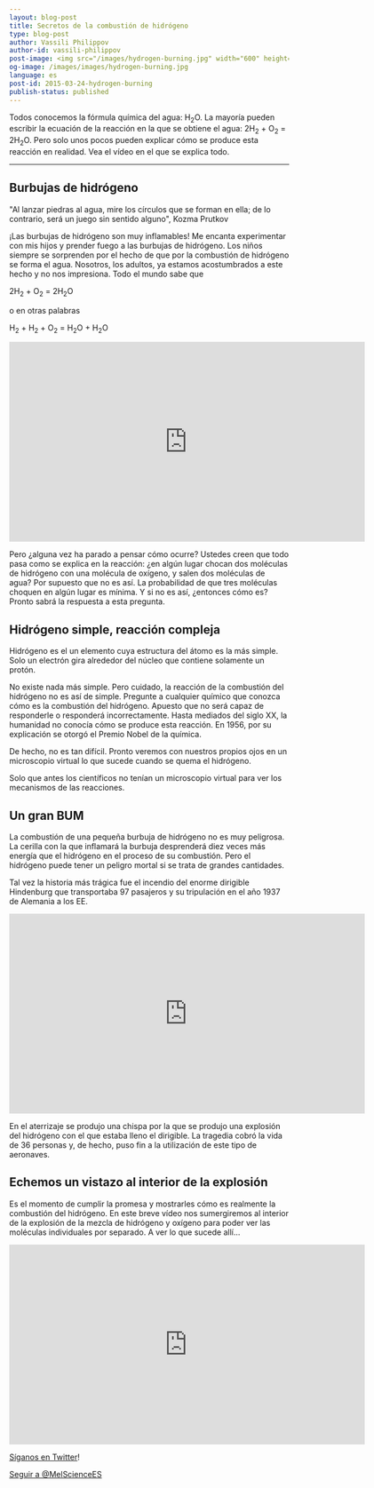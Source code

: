 ```yaml
---
layout: blog-post
title: Secretos de la combustión de hidrógeno
type: blog-post
author: Vassili Philippov
author-id: vassili-philippov
post-image: <img src="/images/hydrogen-burning.jpg" width="600" height="369" alt="combustión de hidrógeno">
og-image: /images/images/hydrogen-burning.jpg
language: es
post-id: 2015-03-24-hydrogen-burning
publish-status: published
---
```

Todos conocemos la fórmula química del agua: H<sub>2</sub>O. La mayoría pueden escribir la ecuación de la reacción en la que se obtiene el agua: 2H<sub>2</sub> + O<sub>2</sub> = 2H<sub>2</sub>O.
Pero solo unos pocos pueden explicar cómo se produce esta reacción en realidad. Vea el vídeo en el que se explica todo.

<!-- more -->

---

## Burbujas de hidrógeno

"Al lanzar piedras al agua, mire los círculos que se forman en ella; de lo contrario, será un juego sin sentido alguno", Kozma Prutkov

¡Las burbujas de hidrógeno son muy inflamables! Me encanta experimentar con mis hijos y prender fuego a las burbujas de hidrógeno. Los niños siempre se sorprenden por el hecho de que por la combustión de hidrógeno se forma el agua. Nosotros, los adultos, ya estamos acostumbrados a este hecho y no nos impresiona. Todo el mundo sabe que

2H<sub>2</sub> + O<sub>2</sub> = 2H<sub>2</sub>O

o en otras palabras

H<sub>2</sub> + H<sub>2</sub> + O<sub>2</sub> = H<sub>2</sub>O + H<sub>2</sub>O

<iframe width="640" height="360" src="http://www.youtube.com/embed/RuXXLjpc67c?rel=0" frameborder="0" allowfullscreen></iframe>
<br>

Pero ¿alguna vez ha parado a pensar cómo ocurre? Ustedes creen que todo pasa como se explica en la reacción: ¿en algún lugar chocan dos moléculas de hidrógeno con una molécula de oxígeno, y salen dos moléculas de agua? Por supuesto que no es así. La probabilidad de que tres moléculas choquen en algún lugar es mínima. Y si no es así, ¿entonces cómo es? Pronto sabrá la respuesta a esta pregunta.


## Hidrógeno simple, reacción compleja

Hidrógeno es el un elemento cuya estructura del átomo es la más simple. Solo un electrón gira alrededor del núcleo que contiene solamente un protón. 

No existe nada más simple. Pero cuidado, la reacción de la combustión del hidrógeno no es así de simple. Pregunte a cualquier químico que conozca cómo es la combustión del hidrógeno. Apuesto que no será capaz de responderle o responderá incorrectamente. Hasta mediados del siglo XX, la humanidad no conocía cómo se produce esta reacción. En 1956, por su explicación se otorgó el Premio Nobel de la química.

De hecho, no es tan difícil. Pronto veremos con nuestros propios ojos en un microscopio virtual lo que sucede cuando se quema el hidrógeno. 

Solo que antes los científicos no tenían un microscopio virtual para ver los mecanismos de las reacciones.

## Un gran BUM

La combustión de una pequeña burbuja de hidrógeno no es muy peligrosa. La cerilla con la que inflamará la burbuja desprenderá diez veces más energía que el hidrógeno en el proceso de su combustión.
Pero el hidrógeno puede tener un peligro mortal si se trata de grandes cantidades. 

Tal vez la historia más trágica fue el incendio del enorme dirigible Hindenburg que transportaba 97 pasajeros y su tripulación en el año 1937 de Alemania a los EE.

<iframe width="640" height="360" src="http://www.youtube.com/embed/Q7utL5HonSw?rel=0&start=98" frameborder="0" allowfullscreen></iframe>

En el aterrizaje se produjo una chispa por la que se produjo una explosión del hidrógeno con el que estaba lleno el dirigible. La tragedia cobró la vida de 36 personas y, de hecho, puso fin a la utilización de este tipo de aeronaves.

## Echemos un vistazo al interior de la explosión

Es el momento de cumplir la promesa y mostrarles cómo es realmente la combustión del hidrógeno. En este breve vídeo nos sumergiremos al interior de la explosión de la mezcla de hidrógeno y oxígeno para poder ver las moléculas individuales por separado. A ver lo que sucede allí...

<iframe width="640" height="360" src="http://www.youtube.com/embed/54qo7bBfnHg?rel=0" frameborder="0" allowfullscreen></iframe>

<br/>

<a href="https://twitter.com/MelScienceES">Síganos en Twitter</a>!

<!-- Begin Twitter follow -->
<a href="https://twitter.com/MelScienceES" class="twitter-follow-button" data-show-count="false" data-lang="es" data-size="large">Seguir a @MelScienceES</a>
<script>!function(d,s,id){var js,fjs=d.getElementsByTagName(s)[0],p=/^http:/.test(d.location)?'http':'https';if(!d.getElementById(id)){js=d.createElement(s);js.id=id;js.src=p+'://platform.twitter.com/widgets.js';fjs.parentNode.insertBefore(js,fjs);}}(document, 'script', 'twitter-wjs');</script>
<!-- End Twitter follow -->
